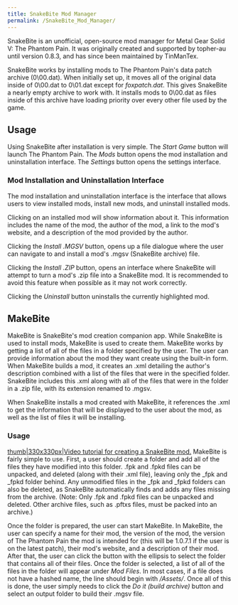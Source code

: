 ```yaml
---
title: SnakeBite Mod Manager
permalink: /SnakeBite_Mod_Manager/
---
```


SnakeBite is an unofficial, open-source mod manager for Metal Gear Solid
V: The Phantom Pain. It was originally created and supported by
topher-au until version 0.8.3, and has since been maintained by
TinManTex.

SnakeBite works by installing mods to The Phantom Pain's data patch
archive (0\\00.dat). When initially set up, it moves all of the original
data inside of 0\\00.dat to 0\\01.dat except for *foxpatch.dat*. This
gives SnakeBite a nearly empty archive to work with. It installs mods to
0\\00.dat as files inside of this archive have loading priority over
every other file used by the game.

## Usage

Using SnakeBite after installation is very simple. The *Start Game*
button will launch The Phantom Pain. The *Mods* button opens the mod
installation and uninstallation interface. The *Settings* button opens
the settings interface.

### Mod Installation and Uninstallation Interface

The mod installation and uninstallation interface is the interface that
allows users to view installed mods, install new mods, and uninstall
installed mods.

Clicking on an installed mod will show information about it. This
information includes the name of the mod, the author of the mod, a link
to the mod's website, and a description of the mod provided by the
author.

Clicking the *Install .MGSV* button, opens up a file dialogue where the
user can navigate to and install a mod's .mgsv (SnakeBite archive) file.

Clicking the *Install .ZIP* button, opens an interface where SnakeBite
will attempt to turn a mod's .zip file into a SnakeBite mod. It is
recommended to avoid this feature when possible as it may not work
correctly.

Clicking the *Uninstall* button uninstalls the currently highlighted
mod.

## MakeBite

MakeBite is SnakeBite's mod creation companion app. While SnakeBite is
used to install mods, MakeBite is used to create them. MakeBite works by
getting a list of all of the files in a folder specified by the user.
The user can provide information about the mod they want create using
the built-in form. When MakeBite builds a mod, it creates an .xml
detailing the author's description combined with a list of the files
that were in the specified folder. SnakeBite includes this .xml along
with all of the files that were in the folder in a .zip file, with its
extension renamed to .mgsv.

When SnakeBite installs a mod created with MakeBite, it references the
.xml to get the information that will be displayed to the user about the
mod, as well as the list of files it will be installing.

### Usage

[thumb|330x330px|Video tutorial for creating a SnakeBite
mod.](/File:SnakeBite_In-Depth-_Creating_SnakeBite_Files_for_Your_Mods "wikilink")
MakeBite is fairly simple to use. First, a user should create a folder
and add all of the files they have modified into this folder. .fpk and
.fpkd files can be unpacked, and deleted (along with their .xml file),
leaving only the _fpk and _fpkd folder behind. Any unmodified files in
the _fpk and _fpkd folders can also be deleted, as SnakeBite
automatically finds and adds any files missing from the archive. (Note:
Only .fpk and .fpkd files can be unpacked and deleted. Other archive
files, such as .pftxs files, must be packed into an archive.)

Once the folder is prepared, the user can start MakeBite. In MakeBite,
the user can specify a name for their mod, the version of the mod, the
version of The Phantom Pain the mod is intended for (this will be
1.0.7.1 if the user is on the latest patch), their mod's website, and a
description of their mod. After that, the user can click the button with
the ellipsis to select the folder that contains all of their files. Once
the folder is selected, a list of all of the files in the folder will
appear under *Mod Files*. In most cases, if a file does not have a
hashed name, the line should begin with */Assets/*. Once all of this is
done, the user simply needs to click the *Do it (build archive)* button
and select an output folder to build their .mgsv file.